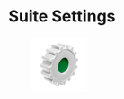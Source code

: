 # Suite Settings

<figure><img src="../../.gitbook/assets/Suite settings.png" alt=""><figcaption></figcaption></figure>
